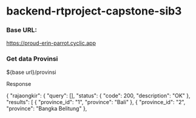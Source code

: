 # backend-rtproject-capstone-sib3

### Base URL:
https://proud-erin-parrot.cyclic.app

### Get data Provinsi
${base url}/provinsi

Response 

 { 
  "rajaongkir": { 
      "query": [],
    "status": { 
      "code": 200,
      "description": "OK" 
    },
    "results": [
      {
        "province_id": "1",
        "province": "Bali"
      },
      {
        "province_id": "2",
        "province": "Bangka Belitung"
      },
